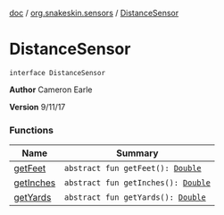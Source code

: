 [doc](../../index.md) / [org.snakeskin.sensors](../index.md) / [DistanceSensor](./index.md)

# DistanceSensor

`interface DistanceSensor`

**Author**
Cameron Earle

**Version**
9/11/17

### Functions

| Name | Summary |
|---|---|
| [getFeet](get-feet.md) | `abstract fun getFeet(): `[`Double`](https://kotlinlang.org/api/latest/jvm/stdlib/kotlin/-double/index.html) |
| [getInches](get-inches.md) | `abstract fun getInches(): `[`Double`](https://kotlinlang.org/api/latest/jvm/stdlib/kotlin/-double/index.html) |
| [getYards](get-yards.md) | `abstract fun getYards(): `[`Double`](https://kotlinlang.org/api/latest/jvm/stdlib/kotlin/-double/index.html) |
